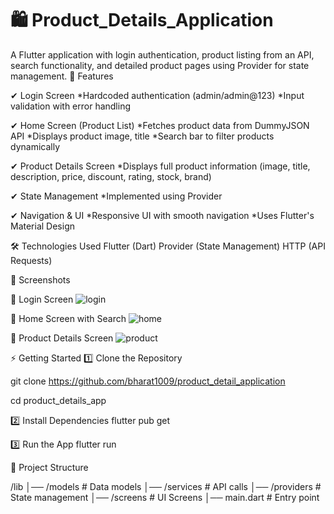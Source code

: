 # 🛍️ Product_Details_Application


A Flutter application with login authentication, product listing from an API, search functionality, and detailed product pages using Provider for state management.
📌 Features

✔ Login Screen
    *Hardcoded authentication (admin/admin@123)
    *Input validation with error handling

✔ Home Screen (Product List)
    *Fetches product data from DummyJSON API
    *Displays product image, title
    *Search bar to filter products dynamically

✔ Product Details Screen
    *Displays full product information (image, title, description, price, discount, rating, stock, brand)

✔ State Management
    *Implemented using Provider

✔ Navigation & UI
    *Responsive UI with smooth navigation
    *Uses Flutter's Material Design

🛠️ Technologies Used
    Flutter (Dart)
    Provider (State Management)
    HTTP (API Requests)

📸 Screenshots

🔹 Login Screen 
![login](https://github.com/user-attachments/assets/afed846f-911f-4b3b-bf15-ef759d159f2a)


🔹 Home Screen with Search 
![home](https://github.com/user-attachments/assets/99c95c65-599c-4171-a120-a08332a536c8)


🔹 Product Details Screen 
![product](https://github.com/user-attachments/assets/dd24f551-9fee-4f41-8828-47e439d60e5d)





⚡ Getting Started
1️⃣ Clone the Repository

git clone  https://github.com/bharat1009/product_detail_application

cd product_details_app

2️⃣ Install Dependencies
flutter pub get

3️⃣ Run the App
flutter run



📂 Project Structure

/lib
│── /models         # Data models
│── /services       # API calls
│── /providers      # State management
│── /screens        # UI Screens
│── main.dart       # Entry point
